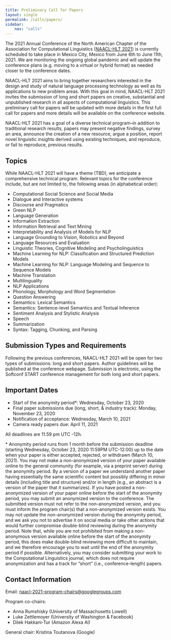 ```yaml
---
title: Preliminary Call for Papers
layout: single
permalink: /calls/papers/
sidebar: 
    nav: "calls"
---
```

The 2021 Annual Conference of the North American Chapter of the Association for Computational Linguistics (<a href="../../">NAACL-HLT 2021</a>) is currently scheduled to take place in Mexico City, Mexico from June 6th to June 11th, 2021. We are monitoring the ongoing global pandemic and will update the conference plans (e.g. moving to a virtual or hybrid format) as needed closer to the conference dates.

NAACL-HLT 2021 aims to bring together researchers interested in the design and study of natural language processing technology as well as its applications to new problem areas. With this goal in mind, NAACL-HLT 2021 invites the submission of long and short papers on creative, substantial and unpublished research in all aspects of computational linguistics. This preliminary call for papers will be updated with more details in the first full call for papers and more details will be available on the conference website.

NAACL-HLT 2021 has a goal of a diverse technical program–in addition to traditional research results, papers may present negative findings, survey an area, announce the creation of a new resource, argue a position, report novel linguistic insights derived using existing techniques, and reproduce, or fail to reproduce, previous results.

## Topics
While NAACL-HLT 2021 will have a theme (TBD), we anticipate a comprehensive technical program. Relevant topics for the conference include, but are not limited to, the following areas (in alphabetical order):
- Computational Social Science and Social Media
- Dialogue and Interactive systems
- Discourse and Pragmatics
- Green NLP
- Language Generation
- Information Extraction
- Information Retrieval and Text Mining
- Interpretability and Analysis of Models for NLP
- Language Grounding to Vision, Robotics and Beyond
- Language Resources and Evaluation
- Linguistic Theories, Cognitive Modeling and Psycholinguistics
- Machine Learning for NLP: Classification and Structured Prediction Models
- Machine Learning for NLP: Language Modeling and Sequence to Sequence Models
- Machine Translation
- Multilinguality
- NLP Applications
- Phonology, Morphology and Word Segmentation
- Question Answering
- Semantics: Lexical Semantics
- Semantics: Sentence-level Semantics and Textual Inference
- Sentiment Analysis and Stylistic Analysis
- Speech
- Summarization
- Syntax: Tagging, Chunking, and Parsing

## Submission Types and Requirements
Following the previous conferences, NAACL-HLT 2021 will be open for two types of submissions: long and short papers. Author guidelines will be published at the conference webpage. Submission is electronic, using the Softconf START conference management for both long and short papers.

## Important Dates
- Start of the anonymity period\*: Wednesday, October 23, 2020
- Final paper submissions due (long, short, &amp; industry track): Monday, November 23, 2020
- Notification of acceptance: Wednesday, March 10, 2021
- Camera ready papers due: April 11, 2021

All deadlines are 11.59 pm UTC -12h.

\* Anonymity period runs from 1 month before the submission deadline (starting Wednesday, October 23, 2020 11:59PM UTC-12:00) up to the date when your paper is either accepted, rejected, or withdrawn (March 10, 2021). You may not make a non-anonymized version of your paper available online to the general community (for example, via a preprint server) during the anonymity period. By a version of a paper we understand another paper having essentially the same scientific content but possibly differing in minor details (including title and structure) and/or in length (e.g., an abstract is a version of the paper that it summarizes). If you have posted a non-anonymized version of your paper online before the start of the anonymity period, you may submit an anonymized version to the conference. The submitted version must not refer to the non-anonymized version, and you must inform the program chair(s) that a non-anonymized version exists. You may not update the non-anonymized version during the anonymity period, and we ask you not to advertise it on social media or take other actions that would further compromise double-blind reviewing during the anonymity period. Note that, while you are not prohibited from making a non-anonymous version available online before the start of the anonymity period, this does make double-blind reviewing more difficult to maintain, and we therefore encourage you to wait until the end of the anonymity period if possible. Alternatively, you may consider submitting your work to the Computational Linguistics journal, which does not require anonymization and has a track for “short” (i.e., conference-length) papers.

## Contact Information
Email: <a href="mailto:naacl-2021-program-chairs@googlegroups.com">naacl-2021-program-chairs@googlegroups.com</a>

Program co-chairs:

- Anna Rumshisky (University of Massachusetts Lowell)
- Luke Zettlemoyer (University of Washington &amp; Facebook)
- Dilek Hakkani-Tur (Amazon Alexa AI)

General chair: Kristina Toutanova (Google)
